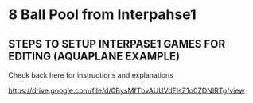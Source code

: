 # 8 Ball Pool from Interpahse1

## STEPS TO SETUP INTERPASE1 GAMES FOR EDITING (AQUAPLANE EXAMPLE)

Check back here for instructions and explanations 

https://drive.google.com/file/d/0BysMfTbvAUUVdElsZ1o0ZDNIRTg/view
